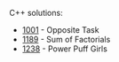 C++ solutions:

- [1001](1001/solution.cpp) - Opposite Task
- [1189](1189/solution.cpp) - Sum of Factorials
- [1238](1238/solution.cpp) - Power Puff Girls
